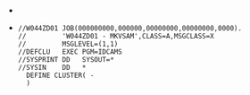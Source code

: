 -
- ```
  //W044ZD01 JOB(000000000,000000,00000000,00000000,0000).
  //         'W044ZD01 - MKVSAM',CLASS=A,MSGCLASS=X
  //         MSGLEVEL=(1,1)
  //DEFCLU   EXEC PGM=IDCAMS
  //SYSPRINT DD   SYSOUT=*
  //SYSIN    DD   *
    DEFINE CLUSTER( -
    )
  ```